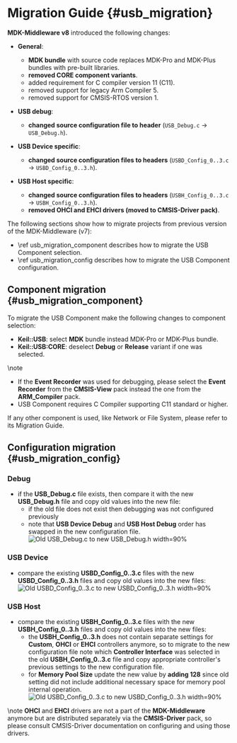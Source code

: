 # Migration Guide {#usb_migration}

**MDK-Middleware v8** introduced the following changes:

- **General**:
  - **MDK bundle** with source code replaces MDK-Pro and MDK-Plus bundles with pre-built libraries.
  - **removed CORE component variants**.
  - added requirement for C compiler version 11 (C11).
  - removed support for legacy Arm Compiler 5.
  - removed support for CMSIS-RTOS version 1.

- **USB debug**:
  - **changed source configuration file to header** (`USB_Debug.c` -> `USB_Debug.h`).

- **USB Device specific**:
  - **changed source configuration files to headers** (`USBD_Config_0..3.c` -> `USBD_Config_0..3.h`).

- **USB Host specific**:
  - **changed source configuration files to headers** (`USBH_Config_0..3.c` -> `USBH_Config_0..3.h`).
  - **removed OHCI and EHCI drivers (moved to CMSIS-Driver pack)**.

The following sections show how to migrate projects from previous version of the MDK-Middleware (v7):

- \ref usb_migration_component describes how to migrate the USB Component selection.
- \ref usb_migration_config describes how to migrate the USB Component configuration.

## Component migration {#usb_migration_component}

To migrate the USB Component make the following changes to component selection:

- **Keil::USB**: select **MDK** bundle instead MDK-Pro or MDK-Plus bundle.
- **Keil::USB:CORE**: deselect **Debug** or **Release** variant if one was selected.

\note
- If the **Event Recorder** was used for debugging, please select the **Event Recorder** from the **CMSIS-View** pack instead
  the one from the **ARM_Compiler** pack.
- USB Component requires C Compiler supporting C11 standard or higher.

If any other component is used, like Network or File System, please refer to its Migration Guide.

## Configuration migration {#usb_migration_config}

### Debug

- if the **USB_Debug.c** file exists, then compare it with the new **USB_Debug.h** file and copy
  old values into the new file:
  - if the old file does not exist then debugging was not configured previously
  - note that **USB Device Debug** and **USB Host Debug** order has swapped in the new configuration file.
  ![Old USB_Debug.c to new USB_Debug.h](usb_debug_migrate.png) width=90%

### USB Device

- compare the existing **USBD_Config_0..3.c** files with the new **USBD_Config_0..3.h** files and copy
  old values into the new files:
  ![Old USBD_Config_0..3.c to new USBD_Config_0..3.h](usbd_config_migrate.png) width=90%

### USB Host

- compare the existing **USBH_Config_0..3.c** files with the new **USBH_Config_0..3.h** files and copy
  old values into the new files:
  - the **USBH_Config_0..3.h** does not contain separate settings for **Custom**, **OHCI** or **EHCI**
    controllers anymore, so to migrate to the new configuration file note which **Controller Interface**
    was selected in the old **USBH_Config_0..3.c** file and copy appropriate controller's previous settings
    to the new configuration file.
  - for **Memory Pool Size** update the new value by **adding 128** since old setting did not include
    additional necessary space for memory pool internal operation.
  ![Old USBD_Config_0..3.c to new USBD_Config_0..3.h](usbh_config_migrate.png) width=90%

\note **OHCI** and **EHCI** drivers are not a part of the **MDK-Middleware** anymore but are distributed separately
      via the **CMSIS-Driver** pack, so please consult CMSIS-Driver documentation on configuring and using those drivers.
